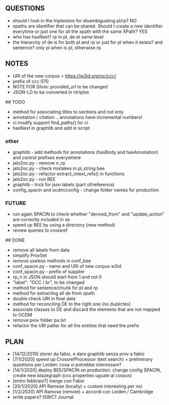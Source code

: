 ## QUESTIONS
 * should I look in the triplestore for disambiguating pl/rp? NO
 * xpaths are identifier that can be shared. Should I create a new identifier everytime or just one for all the xpath with the same XPath? YES
 * who has hasNext? rp in pl, de at same level
 * the hierarchy of de is for both pl and rp or just for pl when it exists? and sentence? only pl when is pl, otherwise rp


## NOTES

* URI of the new corpus = https://w3id.org/oc/ccc/
* prefix of ccc 070
* NOTE FOR Silvio: provided_url to be changed
* JSON-LD to be converted in ntriples

## TODO
 * method for associating titles to sections and not only  
 * annotation / citation .. annotations have incremental numbers!
 * ci modify support find_paths() for ci
 * hasNext in graphlib and add in script

### other

 * graphlib - add methods for annotations (hasBody and hasAnnotation) and control prefixes everywhere
 * jats2oc.py - remove n_rp
 * jats2oc.py - check mistakes in pl_string bee
 * jats2oc.py - refactor extract_intext_refs() in functions
 * jats2oc.py - run BEE
 * graphlib - trick for json labels (part of/reference)
 * config_spacin and ocdm/config - change folder names for production


### FUTURE

 * run again SPACIN to check whether "derived_from" and "update_action" are correctly included in se
 * speed up BEE by using a directory (new method)
 * review queries to crossref

## DONE

 * remove all labels from data
 * simplify ProvSet
 * remove useless methods in conf_bee
 * conf_spacin.py - name and URI of new corpus w3id
 * conf_spacin.py - prefix of supplier
 * rp_n in JSON should start from 1 and not 0
 * "label": "OCC / br", to be changed
 * method for sentence/chunk for pl and rp
 * method for extracting all de from xpath
 * double check URI in final data
 * method for reconciling DE to the right one (no duplictes)
 * associate classes to DE and discard the elements that are not mapped to OCDM
 * remove prov folder pa.txt
 * refactor the URI patter for all the entities that need the prefix

## PLAN

* [14/12/2019] storer da fabio, e dare graphlib senza prov a fabio
* [7/1/2020] speed up CrossrefProcessor (text search) + preliminary questions per Leiden: cosa vi potrebbe interessare?
* [14/1/2020] deploy BEE/SPACIN on production: change config SPACIN, create new blazegraph (ccc.properties uguale al corpus)
* [entro febbraio?] merge con Fabio
* [20/1/2020] API Ramose (locally) + custom interesting per noi
* [1/2/2020] API Ramose (remote) + accordi con Leiden / Cambridge
* write papers? ISWC? Journal
